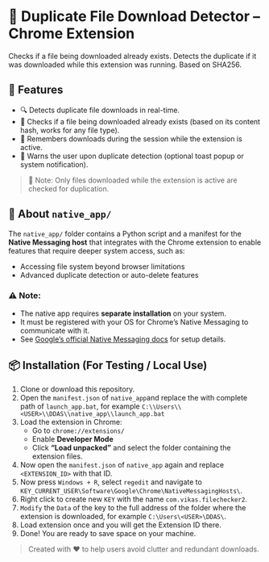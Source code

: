 # 🔁 Duplicate File Download Detector – Chrome Extension

Checks if a file being downloaded already exists. Detects the duplicate if it was downloaded while this extension was running. Based on SHA256.

## 🚀 Features

- 🔍 Detects duplicate file downloads in real-time.
- 📂 Checks if a file being downloaded already exists (based on its content hash, works for any file type).
- 🧠 Remembers downloads during the session while the extension is active.
- 🔔 Warns the user upon duplicate detection (optional toast popup or system notification).

> 📌 Note: Only files downloaded while the extension is active are checked for duplication.

## 🧩 About `native_app/`

The `native_app/` folder contains a Python script and a manifest for the **Native Messaging host** that integrates with the Chrome extension to enable features that require deeper system access, such as:

- Accessing file system beyond browser limitations
- Advanced duplicate detection or auto-delete features

### ⚠️ Note:
- The native app requires **separate installation** on your system.
- It must be registered with your OS for Chrome’s Native Messaging to communicate with it.
- See [Google’s official Native Messaging docs](https://developer.chrome.com/docs/apps/nativeMessaging/) for setup details.

## 📦 Installation (For Testing / Local Use)

1. Clone or download this repository.
2. Open the `manifest.json` of `native_app`and replace the <PATH> with complete path of `launch_app.bat`, for example `C:\\Users\\<USER>\\DDAS\\native_app\\launch_app.bat`
3. Load the extension in Chrome:
   - Go to `chrome://extensions/`
   - Enable **Developer Mode**
   - Click **“Load unpacked”** and select the folder containing the extension files.
4. Now open the `manifest.json` of `native_app` again and replace `<EXTENSION_ID>` with that ID.
5. Now press `Windows + R`, select `regedit` and navigate to `KEY_CURRENT_USER\Software\Google\Chrome\NativeMessagingHosts\`.
6. Right click to create new `KEY` with the name `com.vikas.filechecker2`.
7. `Modify` the `Data` of the key to the full address of the folder where the extension is downloaded, for example `C:\Users\<USER>\DDAS\`.
8. Load extension once and you will get the Extension ID there.
9. Done! You are ready to save space on your machine.

> Created with ❤️ to help users avoid clutter and redundant downloads.
